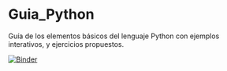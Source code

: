 # Guia_Python
Guía de los elementos básicos del lenguaje Python con ejemplos interativos, y ejercicios propuestos.

[![Binder](https://mybinder.org/badge_logo.svg)](https://mybinder.org/v2/gh/EstephaniaCalvo/Guia_Python.git/master?urlpath=lab/tree/ipynb)
